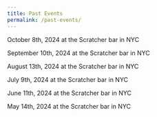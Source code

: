 ```yaml
---
title: Past Events
permalink: /past-events/
---
```


October 8th, 2024 at the Scratcher bar in NYC

September 10th, 2024 at the Scratcher bar in NYC

August 13th, 2024 at the Scratcher bar in NYC

July 9th, 2024 at the Scratcher bar in NYC

June 11th, 2024 at the Scratcher bar in NYC

May 14th, 2024 at the Scratcher bar in NYC
